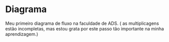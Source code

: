 # Diagrama
Meu primeiro diagrama de fluxo na faculdade de ADS. ( as multiplicagens estão incompletas, mas estou grata por este passo tão importante na minha aprendizagem.) 
